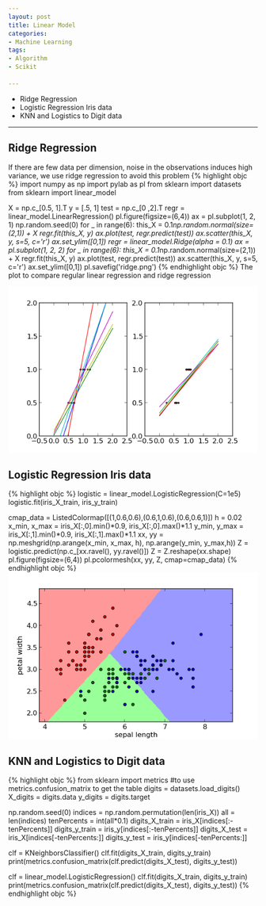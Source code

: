 ```yaml
---
layout: post
title: Linear Model
categories:
- Machine Learning
tags:
- Algorithm
- Scikit

---
```

* Ridge Regression
* Logistic Regression Iris data
* KNN and Logistics to Digit data

---

## Ridge Regression
If there are few data per dimension, noise in the observations induces high variance, we use ridge regression to avoid this problem
{% highlight objc %}
import numpy as np
import pylab as pl
from sklearn import datasets
from sklearn import linear_model

X = np.c_[0.5, 1].T
y = [.5, 1]
test = np.c_[0 ,2].T
regr = linear_model.LinearRegression()
pl.figure(figsize=(6,4))
ax = pl.subplot(1, 2, 1)
np.random.seed(0)
for _ in range(6):
    this_X = 0.1*np.random.normal(size=(2,1)) + X
    regr.fit(this_X, y)
    ax.plot(test, regr.predict(test))
    ax.scatter(this_X, y, s=5, c='r')
ax.set_ylim([0,1])
regr = linear_model.Ridge(alpha = 0.1)
ax = pl.subplot(1, 2, 2)
for _ in range(6):
    this_X = 0.1*np.random.normal(size=(2,1)) + X
    regr.fit(this_X, y)
    ax.plot(test, regr.predict(test))
    ax.scatter(this_X, y, s=5, c='r')
ax.set_ylim([0,1])
pl.savefig('ridge.png')
{% endhighlight objc %}
The plot to compare regular linear regression and ridge regression

![ridge](/png/ridge.png)

## Logistic Regression Iris data
{% highlight objc %}
logistic = linear_model.LogisticRegression(C=1e5)
logistic.fit(iris_X_train, iris_y_train)

cmap_data = ListedColormap([(1,0.6,0.6),(0.6,1,0.6),(0.6,0.6,1)])
h = 0.02
x_min, x_max = iris_X[:,0].min()*0.9, iris_X[:,0].max()*1.1
y_min, y_max = iris_X[:,1].min()*0.9, iris_X[:,1].max()*1.1
xx, yy = np.meshgrid(np.arange(x_min, x_max, h),
                     np.arange(y_min, y_max,h))
Z = logistic.predict(np.c_[xx.ravel(), yy.ravel()])
Z = Z.reshape(xx.shape)
pl.figure(figsize=(6,4))
pl.pcolormesh(xx, yy, Z, cmap=cmap_data)
{% endhighlight objc %}
![logistic regression](/png/logistic.png)

## KNN and Logistics to Digit data
{% highlight objc %}
from sklearn import metrics
#to use metrics.confusion_matrix to get the table
digits = datasets.load_digits()
X_digits = digits.data
y_digits = digits.target

np.random.seed(0)
indices = np.random.permutation(len(iris_X))
all = len(indices)
tenPercents = int(all*0.1)
digits_X_train = iris_X[indices[:-tenPercents]]
digits_y_train = iris_y[indices[:-tenPercents]]
digits_X_test = iris_X[indices[-tenPercents:]]
digits_y_test = iris_y[indices[-tenPercents:]]

clf = KNeighborsClassifier()
clf.fit(digits_X_train, digits_y_train)
print(metrics.confusion_matrix(clf.predict(digits_X_test),
                         digits_y_test))

clf = linear_model.LogisticRegression()
clf.fit(digits_X_train, digits_y_train)
print(metrics.confusion_matrix(clf.predict(digits_X_test),
                          digits_y_test))
{% endhighlight objc %}



